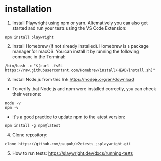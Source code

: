 # installation

1. Install Playwright using npm or yarn. Alternatively you can also get started and run your tests using the VS Code Extension:

```
npm install playwright
```

2. Install Homebrew (if not already installed). Homebrew is a package manager for macOS. You can install it by running the following command in the Terminal:

```
/bin/bash -c "$(curl -fsSL https://raw.githubusercontent.com/Homebrew/install/HEAD/install.sh)"
```

3. Install Node.js from this link https://nodejs.org/en/download

- To verify that Node.js and npm were installed correctly, you can check their versions:

```
node -v
npm -v
```

- It's a good practice to update npm to the latest version:

```
npm install -g npm@latest
```

4. Clone repository:

```
clone https://github.com/paupuh/e2etests_jsplaywright.git
```

5. How to run tests:
   https://playwright.dev/docs/running-tests

